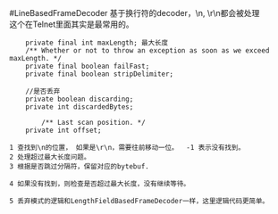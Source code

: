 #LineBasedFrameDecoder
基于换行符的decoder，\n, \r\n都会被处理  
这个在Telnet里面其实是最常用的。

```
    private final int maxLength; 最大长度
    /** Whether or not to throw an exception as soon as we exceed maxLength. */
    private final boolean failFast;
    private final boolean stripDelimiter;
    
    //是否丢弃
    private boolean discarding;
    private int discardedBytes;
    
        /** Last scan position. */
    private int offset;

```



```
1 查找到\n的位置， 如果是\r\n，需要往前移动一位。  -1 表示没有找到。
2 处理超过最大长度问题。
3 根据是否跳过分隔符，保留对应的bytebuf.

4 如果没有找到，则检查是否超过最大长度，没有继续等待。

5 丢弃模式的逻辑和LengthFieldBasedFrameDecoder一样，这里逻辑代码更简单。


```